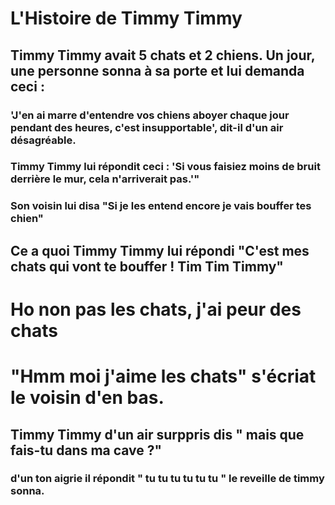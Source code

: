 # L'Histoire de Timmy Timmy

## Timmy Timmy avait 5 chats et 2 chiens. Un jour, une personne sonna à sa porte et lui demanda ceci :
### 'J'en ai marre d'entendre vos chiens aboyer chaque jour pendant des heures, c'est insupportable', dit-il d'un air désagréable.
### Timmy Timmy lui répondit ceci : 'Si vous faisiez moins de bruit derrière le mur, cela n'arriverait pas.'"   

### Son voisin lui disa "Si je les entend encore je vais bouffer tes chien"
## Ce a quoi Timmy Timmy lui répondi "C'est mes chats qui vont te bouffer ! Tim Tim Timmy"
# Ho non pas les chats, j'ai peur des chats

# "Hmm moi j'aime les chats" s'écriat le voisin d'en bas.
## Timmy Timmy d'un air surppris dis " mais que fais-tu dans ma cave ?"
### d'un ton aigrie il répondit " tu tu tu tu tu tu " le reveille de timmy sonna.

